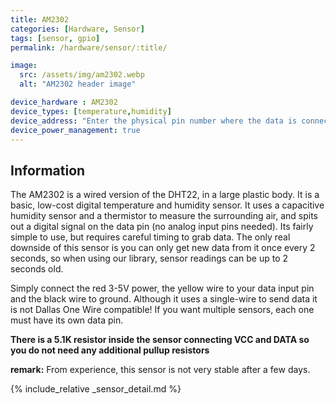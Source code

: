 ```yaml
---
title: AM2302
categories: [Hardware, Sensor]
tags: [sensor, gpio]
permalink: /hardware/sensor/:title/

image:
  src: /assets/img/am2302.webp
  alt: "AM2302 header image"

device_hardware : AM2302
device_types: [temperature,humidity]
device_address: "Enter the physical pin number where the data is connected<br />Ex: `27`"
device_power_management: true
---
```


## Information
The AM2302 is a wired version of the DHT22, in a large plastic body. It is a basic, low-cost digital temperature and humidity sensor. It uses a capacitive humidity sensor and a thermistor to measure the surrounding air, and spits out a digital signal on the data pin (no analog input pins needed). Its fairly simple to use, but requires careful timing to grab data. The only real downside of this sensor is you can only get new data from it once every 2 seconds, so when using our library, sensor readings can be up to 2 seconds old.

Simply connect the red 3-5V power, the yellow wire to your data input pin and the black wire to ground. Although it uses a single-wire to send data it is not Dallas One Wire compatible! If you want multiple sensors, each one must have its own data pin.

**There is a 5.1K resistor inside the sensor connecting VCC and DATA so you do not need any additional pullup resistors**

**remark:** From experience, this sensor is not very stable after a few days.

{% include_relative _sensor_detail.md %}